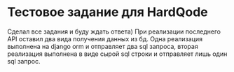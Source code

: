 # Тестовое задание для HardQode

Сделал все задания и буду ждать ответа)
При реализации последнего API оставил два вида получения данных из бд. Одна реализация выполнена на django orm и отправляет два sql запроса, вторая реализация выполнена в виде сырой sql строки и отправляет лишь один sql запрос.
